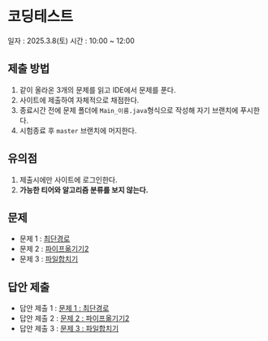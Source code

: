 # 코딩테스트

일자 : 2025.3.8(토)
시간 : 10:00 ~ 12:00

## 제출 방법

1. 같이 올라온 3개의 문제를 읽고 IDE에서 문제를 푼다.
2. 사이트에 제출하여 자체적으로 채점한다.
3. 종료시간 전에 문제 폴더에 `Main_이름.java`형식으로 작성해 자기 브랜치에 푸시한다.
4. 시험종료 후 `master` 브랜치에 머지한다.

## 유의점

1. 제출시에만 사이트에 로그인한다.
2. **가능한 티어와 알고리즘 분류를 보지 않는다.**

## 문제

- 문제 1 : [최단경로](./1_PLAN-253_boj-1753_최단경로/README.md)
- 문제 2 : [파이프옮기기2](./2_PLAN-255_boj-17069_파이프옮기기2/README.md)
- 문제 3 : [파일합치기](./3_PLAN-263_boj-11066_파일합치기/README.md)

## 답안 제출

- 답안 제출 1 : [문제 1 : 최단경로](https://www.acmicpc.net/problem/1753)
- 답안 제출 2 : [문제 2 : 파이프옮기기2](https://www.acmicpc.net/problem/17069)
- 답안 제출 3 : [문제 3 : 파일합치기](https://www.acmicpc.net/problem/11066)
